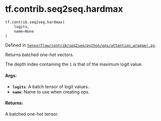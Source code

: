 <div itemscope itemtype="http://developers.google.com/ReferenceObject">
<meta itemprop="name" content="tf.contrib.seq2seq.hardmax" />
<meta itemprop="path" content="Stable" />
</div>

# tf.contrib.seq2seq.hardmax

``` python
tf.contrib.seq2seq.hardmax(
    logits,
    name=None
)
```



Defined in [`tensorflow/contrib/seq2seq/python/ops/attention_wrapper.py`](/code/stable/tensorflow/contrib/seq2seq/python/ops/attention_wrapper.py).

Returns batched one-hot vectors.

The depth index containing the `1` is that of the maximum logit value.

#### Args:

* <b>`logits`</b>: A batch tensor of logit values.
* <b>`name`</b>: Name to use when creating ops.

#### Returns:

A batched one-hot tensor.